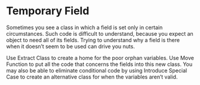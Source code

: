 # Temporary Field

Sometimes you see a class in which a field is set only in certain circumstances. Such code is difficult to understand, because you expect an object to need all of its fields. Trying to understand why a field is there when it doesn’t seem to be used can drive you nuts.

Use Extract Class to create a home for the poor orphan variables. Use Move Function to put all the code that concerns the fields into this new class. You may also be able to eliminate conditional code by using Introduce Special Case to create an alternative class for when the variables aren’t valid.

